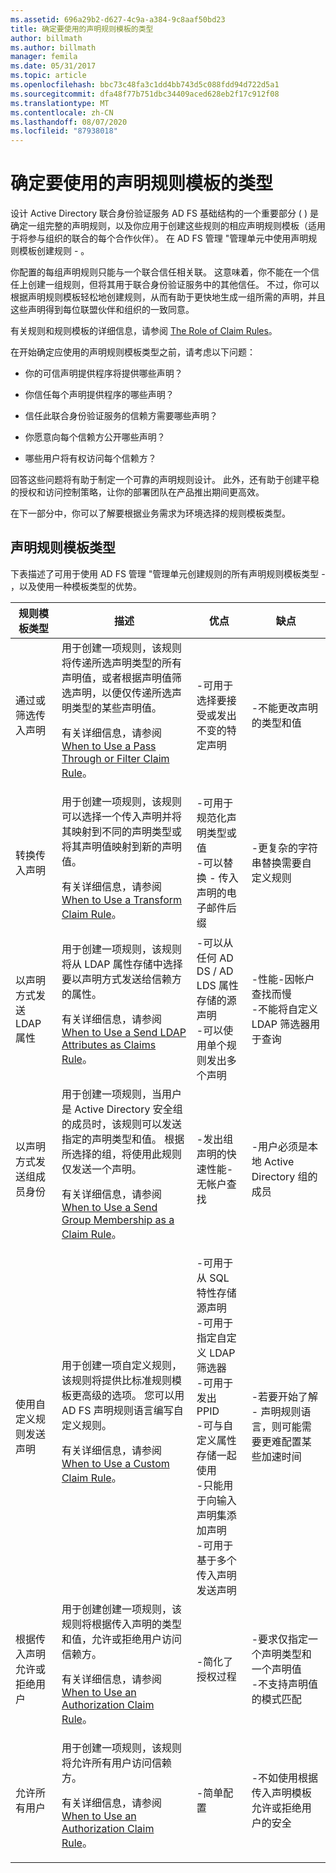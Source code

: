 ```yaml
---
ms.assetid: 696a29b2-d627-4c9a-a384-9c8aaf50bd23
title: 确定要使用的声明规则模板的类型
author: billmath
ms.author: billmath
manager: femila
ms.date: 05/31/2017
ms.topic: article
ms.openlocfilehash: bbc73c48fa3c1dd4bb743d5c088fdd94d722d5a1
ms.sourcegitcommit: dfa48f77b751dbc34409aced628eb2f17c912f08
ms.translationtype: MT
ms.contentlocale: zh-CN
ms.lasthandoff: 08/07/2020
ms.locfileid: "87938018"
---
```

# <a name="determine-the-type-of-claim-rule-template-to-use"></a>确定要使用的声明规则模板的类型


设计 Active Directory 联合身份验证服务 AD FS 基础结构的一个重要部分 \( \) 是确定一组完整的声明规则，以及你应用于创建这些规则的相应声明规则模板（适用于将参与组织的联合的每个合作伙伴）。 在 AD FS 管理 "管理单元中使用声明规则模板创建规则 \- 。

你配置的每组声明规则只能与一个联合信任相关联。 这意味着，你不能在一个信任上创建一组规则，但将其用于联合身份验证服务中的其他信任。 不过，你可以根据声明规则模板轻松地创建规则，从而有助于更快地生成一组所需的声明，并且这些声明得到每位联盟伙伴和组织的一致同意。

有关规则和规则模板的详细信息，请参阅 [The Role of Claim Rules](The-Role-of-Claim-Rules.md)。

在开始确定应使用的声明规则模板类型之前，请考虑以下问题：

-   你的可信声明提供程序将提供哪些声明？

-   你信任每个声明提供程序的哪些声明？

-   信任此联合身份验证服务的信赖方需要哪些声明？

-   你愿意向每个信赖方公开哪些声明？

-   哪些用户将有权访问每个信赖方？

回答这些问题将有助于制定一个可靠的声明规则设计。 此外，还有助于创建平稳的授权和访问控制策略，让你的部署团队在产品推出期间更高效。

在下一部分中，你可以了解要根据业务需求为环境选择的规则模板类型。

## <a name="claim-rule-template-types"></a>声明规则模板类型
下表描述了可用于使用 AD FS 管理 "管理单元创建规则的所有声明规则模板类型 \- ，以及使用一种模板类型的优势。

|规则模板类型|描述|优点|缺点|
|----------------------|---------------|--------------|-----------------|
|通过或筛选传入声明|用于创建一项规则，该规则将传递所选声明类型的所有声明值，或者根据声明值筛选声明，以便仅传递所选声明类型的某些声明值。<p>有关详细信息，请参阅 [When to Use a Pass Through or Filter Claim Rule](When-to-Use-a-Pass-Through-or-Filter-Claim-Rule.md)。|-可用于选择要接受或发出不变的特定声明|-不能更改声明的类型和值|
|转换传入声明|用于创建一项规则，该规则可以选择一个传入声明并将其映射到不同的声明类型或将其声明值映射到新的声明值。<p>有关详细信息，请参阅 [When to Use a Transform Claim Rule](When-to-Use-a-Transform-Claim-Rule.md)。|-可用于规范化声明类型或值<br />-可以替换 \- 传入声明的电子邮件后缀|-更复杂的字符串替换需要自定义规则|
|以声明方式发送 LDAP 属性|用于创建一项规则，该规则将从 LDAP 属性存储中选择要以声明方式发送给信赖方的属性。<p>有关详细信息，请参阅 [When to Use a Send LDAP Attributes as Claims Rule](When-to-Use-a-Send-LDAP-Attributes-as-Claims-Rule.md)。|-可以从任何 AD DS \/ AD LDS 属性存储的源声明<br />-可以使用单个规则发出多个声明|-性能-因帐户查找而慢<br />-不能将自定义 LDAP 筛选器用于查询|
|以声明方式发送组成员身份|用于创建一项规则，当用户是 Active Directory 安全组的成员时，该规则可以发送指定的声明类型和值。 根据所选择的组，将使用此规则仅发送一个声明。<p>有关详细信息，请参阅 [When to Use a Send Group Membership as a Claim Rule](When-to-Use-a-Send-Group-Membership-as-a-Claim-Rule.md)。|-发出组声明的快速性能-无帐户查找|-用户必须是本地 Active Directory 组的成员|
|使用自定义规则发送声明|用于创建一项自定义规则，该规则将提供比标准规则模板更高级的选项。 您可以用 AD FS 声明规则语言编写自定义规则。<p>有关详细信息，请参阅 [When to Use a Custom Claim Rule](When-to-Use-a-Custom-Claim-Rule.md)。|-可用于从 SQL 特性存储源声明<br />-可用于指定自定义 LDAP 筛选器<br />-可用于发出 PPID<br />-可与自定义属性存储一起使用<br />-只能用于向输入声明集添加声明<br />-可用于基于多个传入声明发送声明|-若要开始了解 \- 声明规则语言，则可能需要更难配置某些加速时间|
|根据传入声明允许或拒绝用户|用于创建创建一项规则，该规则将根据传入声明的类型和值，允许或拒绝用户访问信赖方。<p>有关详细信息，请参阅 [When to Use an Authorization Claim Rule](When-to-Use-an-Authorization-Claim-Rule.md)。|-简化了授权过程|-要求仅指定一个声明类型和一个声明值<br />-不支持声明值的模式匹配|
|允许所有用户|用于创建一项规则，该规则将允许所有用户访问信赖方。<p>有关详细信息，请参阅 [When to Use an Authorization Claim Rule](When-to-Use-an-Authorization-Claim-Rule.md)。|-简单配置|-不如使用根据传入声明模板允许或拒绝用户的安全|


